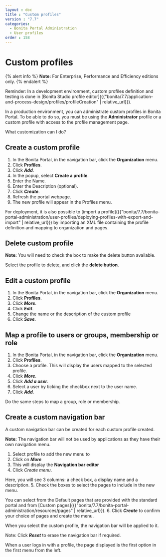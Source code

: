 ```yaml
---
layout : doc
title : "Custom profiles"
version : "7.7"
categories:
  - Bonita Portal Administration
  - User profiles
order : 158
---
```

# Custom profiles

{% alert info %}
**Note:** For Enterprise, Performance and Efficiency editions only.
{% endalert %}

Reminder: In a development environment, custom profiles definition and testing is done in [Bonita Studio profile editor]({{"bonita/7.7/application-and-process-design/profiles/profileCreation" | relative_url}}).

In a production environment, you can administrate custom profiles in Bonita Portal. To be able to do so, you must be using the **Administrator** profile or a custom profile with access to the profile management page.

What customization can I do?

## Create a custom profile

1. In the Bonita Portal, in the navigation bar, click the **Organization** menu.
2. Click **Profiles**.
3. Click _**Add**_.
4. In the popup, select **Create a profile**.
5. Enter the Name.
6. Enter the Description (optional).
7. Click **_Create_**.
8. Refresh the portal webpage.
9. The new profile will appear in the Profiles menu.

For deployment, it is also possible to [import a profile]({{"bonita/7.7/bonita-portal-administration/user-profiles/deploying-profiles-with-export-and-import" | relative_url}}) by importing an XML file containing the profile definition and mapping to organization and pages.

## Delete custom profile

**Note:** You will need to check the box to make the delete button available.

Select the profile to delete, and click the **delete button**.

## Edit a custom profile

1. In the Bonita Portal, in the navigation bar, click the **Organization** menu.
2. Click **Profiles**.
3. Click _**More**_.
4. Click _**Edit**_.
5. Change the name or the description of the custom profile
6. Click _**Save**_.

## Map a profile to users or groups, membership or role

1. In the Bonita Portal, in the navigation bar, click the **Organization** menu.
2. Click **Profiles**.
3. Choose a profile. This will display the users mapped to the selected profile.
4. Click _**More**_.
5. Click _**Add a user**_.
6. Select a user by ticking the checkbox next to the user name.
7. Click _**Add**_.

Do the same steps to map a group, role or membership.

## Create a custom navigation bar

A custom navigation bar can be created for each custom profile created.

**Note:** The navigation bar will not be used by applications as they have their own navigation menu.

1. Select profile to add the new menu to
2. Click on _**More**_
3. This will display the **Navigation bar editor**
4. Click _Create menu_.

Here, you will see 3 columns: a check box, a display name and a description.
5. Check the boxes to select the pages to include in the new menu.

You can select from the Default pages that are provided with the standard portal and from [Custom pages]({{"bonita/7.7/bonita-portal-administration/resources/pages" | relative_url}}).
6. Click _**Create**_ to confirm your choice of pages and create the menu.

When you select the custom profile, the navigation bar will be applied to it.

Note: Click _**Reset**_ to erase the navigation bar if required.

When a user logs in with a profile, the page displayed is the first option in the first menu from the left.
